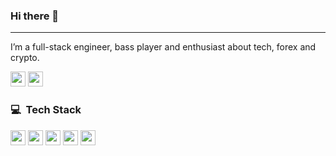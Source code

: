 ### Hi there 🖖
<hr >

I’m a full-stack engineer, bass player and enthusiast about tech, forex and crypto.

<a href="https://linkedin.com/in/livimonte"><img src="https://img.shields.io/badge/linkedin-0077B5.svg?style=for-the-badge&logo=linkedin&logoColor=white" height="24"></a>
<a href="mailto:livi.monte@gmail.com"><img src="https://img.shields.io/badge/e‑mail-D14836.svg?style=for-the-badge&logo=GMail&logoColor=white" height="24"></a>


### 💻 &nbsp;Tech Stack
<p>
<img src="https://img.shields.io/badge/react%20-%2320232a.svg?&style=for-the-badge&logo=react&logoColor=%2361DAFB" height="24"/>
<img src="https://img.shields.io/badge/javascript%20-%23323330.svg?&style=for-the-badge&logo=javascript&logoColor=%23F7DF1E" height="24"/>
<img src="https://img.shields.io/badge/typescript%20-%23007ACC.svg?&style=for-the-badge&logo=typescript&logoColor=white" height="24"/>
<img src="https://img.shields.io/badge/node.js%20-%2343853D.svg?&style=for-the-badge&logo=node.js&logoColor=white" height="24"/>
<img src="https://img.shields.io/badge/laravel%20-%23F05033.svg?&style=for-the-badge&logo=laravel&logoColor=white" height="24"/>
</p>
